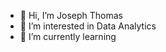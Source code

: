 - 👋 Hi, I’m Joseph Thomas
- 👀 I’m interested in Data Analytics
- 🌱 I’m currently learning

<!---
joseph-arackaparambil/joseph-arackaparambil is a ✨ special ✨ repository because its `README.md` (this file) appears on your GitHub profile.
You can click the Preview link to take a look at your changes.
--->
